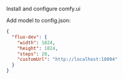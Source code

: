 Install and configure comfy.ui

Add model to config.json:

```json
{
  "flux-dev": {
    "width": 1024,
    "height": 1024,
    "steps": 20,
    "customUrl": "http://localhost:18094"
  }
}
```
